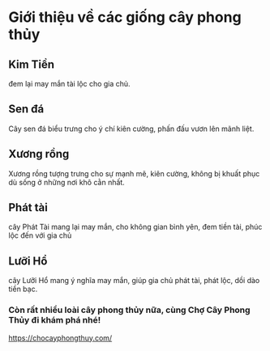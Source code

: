 <h1> Giới thiệu về các giống cây phong thủy </h1>
<h2>Kim Tiền</h2> đem lại may mắn tài lộc cho gia chủ.

<h2>Sen đá</h2> Cây sen đá biểu trưng cho ý chí kiên cường, phấn đấu vươn lên mãnh liệt.

<h2>Xương rồng</h2> Xương rồng tượng trưng cho sự mạnh mẽ, kiên cường, không bị khuất phục dù sống ở những nơi khô cằn nhất.

<h2>Phát tài</h2> cây Phát Tài mang lại may mắn, cho không gian bình yên, đem tiền tài, phúc lộc đến với gia chủ

<h2>Lưỡi Hổ</h2> cây Lưỡi Hổ mang ý nghĩa may mắn, giúp gia chủ phát tài, phát lộc, dồi dào tiền bạc.

<h3>Còn rất nhiều loài cây phong thủy nữa, cùng Chợ Cây Phong Thủy đi khám phá nhé!</h3>

https://chocayphongthuy.com/
